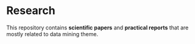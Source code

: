 # Research

This repository contains **scientific papers** and **practical reports** that are mostly related to data mining theme.

